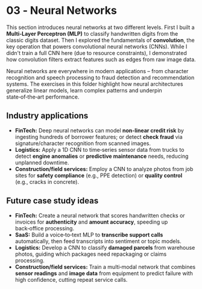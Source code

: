 # 03 ‑ Neural Networks

This section introduces neural networks at two different levels.  First I built
a **Multi‑Layer Perceptron (MLP)** to classify handwritten digits from the
classic digits dataset.  Then I explored the fundamentals of **convolution**,
the key operation that powers convolutional neural networks (CNNs).  While I
didn't train a full CNN here (due to resource constraints), I demonstrated how
convolution filters extract features such as edges from raw image data.

Neural networks are everywhere in modern applications – from character
recognition and speech processing to fraud detection and recommendation
systems.  The exercises in this folder highlight how neural architectures
generalize linear models, learn complex patterns and underpin state‑of‑the‑art
performance.

## Industry applications

- **FinTech:** Deep neural networks can model **non‑linear credit risk** by ingesting hundreds of borrower features; or detect **check fraud** via signature/character recognition from scanned images.  
- **Logistics:** Apply a 1D CNN to time‑series sensor data from trucks to detect **engine anomalies** or **predictive maintenance** needs, reducing unplanned downtime.  
- **Construction/field services:** Employ a CNN to analyze photos from job sites for **safety compliance** (e.g., PPE detection) or **quality control** (e.g., cracks in concrete).

## Future case study ideas

- **FinTech:** Create a neural network that scores handwritten checks or invoices for **authenticity** and **amount accuracy**, speeding up back‑office processing.  
- **SaaS:** Build a voice‑to‑text MLP to **transcribe support calls** automatically, then feed transcripts into sentiment or topic models.  
- **Logistics:** Develop a CNN to classify **damaged parcels** from warehouse photos, guiding which packages need repackaging or claims processing.  
- **Construction/field services:** Train a multi‑modal network that combines **sensor readings** and **image data** from equipment to predict failure with high confidence, cutting repeat service calls.

